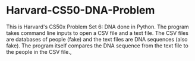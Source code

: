 # Harvard-CS50-DNA-Problem
This is Harvard's CS50x Problem Set 6: DNA done in Python. The program takes command line inputs to open a CSV file and a text file. The CSV files are databases of people (fake) and the text files are DNA sequences (also fake). The program itself compares the DNA sequence from the text file to the people in the CSV file.,
